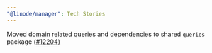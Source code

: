 ```yaml
---
"@linode/manager": Tech Stories
---
```


Moved domain related queries and dependencies to shared `queries` package  ([#12204](https://github.com/linode/manager/pull/12204))
